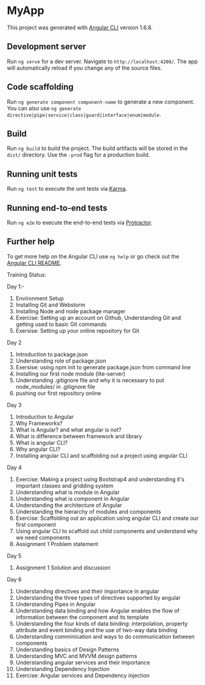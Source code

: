 # MyApp

This project was generated with [Angular CLI](https://github.com/angular/angular-cli) version 1.6.8.

## Development server

Run `ng serve` for a dev server. Navigate to `http://localhost:4200/`. The app will automatically reload if you change any of the source files.

## Code scaffolding

Run `ng generate component component-name` to generate a new component. You can also use `ng generate directive|pipe|service|class|guard|interface|enum|module`.

## Build

Run `ng build` to build the project. The build artifacts will be stored in the `dist/` directory. Use the `-prod` flag for a production build.

## Running unit tests

Run `ng test` to execute the unit tests via [Karma](https://karma-runner.github.io).

## Running end-to-end tests

Run `ng e2e` to execute the end-to-end tests via [Protractor](http://www.protractortest.org/).

## Further help

To get more help on the Angular CLI use `ng help` or go check out the [Angular CLI README](https://github.com/angular/angular-cli/blob/master/README.md).

Training Status:

Day 1:-
1. Environment Setup
2. Installing Git and Webstorm
3. Installing Node and node package manager
4. Exercise: Setting up an account on Github, Understanding Git and getting used to basic Git commands
5. Exersise: Setting up your online repository for Git

Day 2
1. Introduction to package.json
2. Understanding role of package.json
3. Exersise: using npm init to generate package.json from command line
4. Installing our first node module (lite-server)
5. Understanding .gitignore file and why it is necessary to put node_modules/ in .gitignore file
6. pushing our first repository online

Day 3
1. Introduction to Angular
2. Why Frameworks?
3. What is Angular? and what angular is not?
4. What is difference between framework and library
5. What is angular CLI?
6. Why angular CLI?
7. Installing angular CLI and scaffolding out a project using angular CLI

Day 4
1. Exercise: Making a project using Bootstrap4 and understanding it's important classes and gridding system
2. Understanding what is module in Angular
3. Understanding what is component in Angular
4. Understanding the architecture of Angular
5. Understanding the hierarchy of modules and components
6. Exercise: Scaffolding out an application using angular CLI and create our first component
7. Using angular CLI to scaffold out child components and understand why we need components
8. Assignment 1 Problem statement

Day 5
1. Assignment 1 Solution and discussion

Day 6
1. Understanding directives and their importance in angular
2. Understanding the three types of directives supported by angular
3. Understanding Pipes in Angular
4. Understanding data binding and how Angular enables the flow of information between the component and its template
5. Understanding the four kinds of data binding: interpolation, property attribute and event binding and the use of two-way data binding
6. Understanding comminication and ways to do communication between components
7. Understanding basics of Design Patterns
8. Understanding MVC and MVVM design patterns
9. Understanding angular services and their importance
10. Understanding Dependency Injection
11. Exercise: Angular services and Dependency injection

